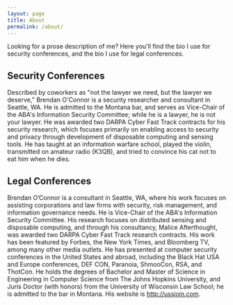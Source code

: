 ```yaml
---
layout: page
title: About
permalink: /about/
---
```


Looking for a prose description of me? Here you'll find the bio I use for security conferences, and the bio I use for legal conferences.

<h2>Security Conferences</h2>

Described by coworkers as "not the lawyer we need, but the lawyer we deserve," Brendan O'Connor is a security researcher and consultant in Seattle, WA. He is admitted to the Montana bar, and serves as Vice-Chair of the ABA's Information Security Committee; while he is a lawyer, he is not your lawyer. He was awarded two DARPA Cyber Fast Track contracts for his security research, which focuses primarily on enabling access to security and privacy through development of disposable computing and sensing tools. He has taught at an information warfare school, played the violin, transmitted on amateur radio (K3QB), and tried to convince his cat not to eat him when he dies.

<h2>Legal Conferences</h2>

Brendan O’Connor is a consultant in Seattle, WA, where his work focuses on assisting corporations and law firms with security, risk management, and information governance needs. He is Vice-Chair of the ABA's Information Security Committee. His research focuses on distributed sensing and disposable computing, and through his consultancy, Malice Afterthought, was awarded two DARPA Cyber Fast Track research contracts. His work has been featured by Forbes, the New York Times, and Bloomberg TV, among many other media outlets. He has presented at computer security conferences in the United States and abroad, including the Black Hat USA and Europe conferences, DEF CON, Paranoia, ShmooCon, RSA, and ThotCon. He holds the degrees of Bachelor and Master of Science in Engineering in Computer Science from The Johns Hopkins University, and Juris Doctor (with honors) from the University of Wisconsin Law School; he is admitted to the bar in Montana. His website is <http://ussjoin.com>.


